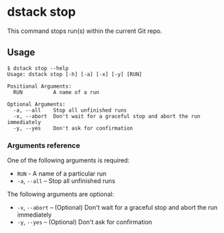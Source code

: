 # dstack stop

This command stops run(s) within the current Git repo.

## Usage

<div class="termy">

```shell
$ dstack stop --help
Usage: dstack stop [-h] [-a] [-x] [-y] [RUN]

Positional Arguments:
  RUN          A name of a run

Optional Arguments:
  -a, --all    Stop all unfinished runs
  -x, --abort  Don't wait for a graceful stop and abort the run immediately
  -y, --yes    Don't ask for confirmation
```

</div>

### Arguments reference

One of the following arguments is required:

- `RUN` - A name of a particular run
-  `-a`, `--all` – Stop all unfinished runs 

The following arguments are optional:

-  `-x`, `--abort` – (Optional) Don't wait for a graceful stop and abort the run immediately 
-  `-y`, `--yes` – (Optional) Don't ask for confirmation 